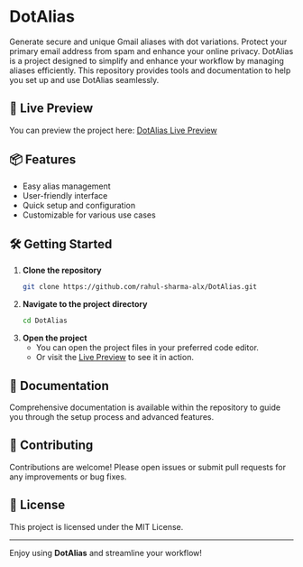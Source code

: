 # DotAlias
Generate secure and unique Gmail aliases with dot variations. Protect your primary email address from spam and enhance your online privacy.
DotAlias is a project designed to simplify and enhance your workflow by managing aliases efficiently. This repository provides tools and documentation to help you set up and use DotAlias seamlessly.

## 🚀 Live Preview

You can preview the project here: [DotAlias Live Preview](https://rahul-sharma-alx.github.io/DotAlias/)

## 📦 Features

- Easy alias management
- User-friendly interface
- Quick setup and configuration
- Customizable for various use cases

## 🛠️ Getting Started

1. **Clone the repository**
   ```bash
   git clone https://github.com/rahul-sharma-alx/DotAlias.git
   ```
2. **Navigate to the project directory**
   ```bash
   cd DotAlias
   ```
3. **Open the project**
   - You can open the project files in your preferred code editor.
   - Or visit the [Live Preview](https://rahul-sharma-alx.github.io/DotAlias/) to see it in action.

## 📄 Documentation

Comprehensive documentation is available within the repository to guide you through the setup process and advanced features.

## 🤝 Contributing

Contributions are welcome! Please open issues or submit pull requests for any improvements or bug fixes.

## 📃 License

This project is licensed under the MIT License.

---

Enjoy using **DotAlias** and streamline your workflow!
